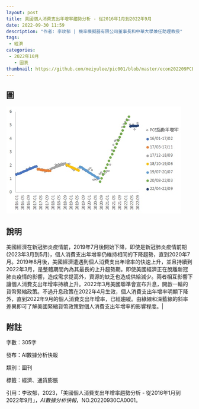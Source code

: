 ```yaml
---
layout: post
title: 美國個人消費支出年增率趨勢分析 - 從2016年1月到2022年9月
date: 2022-09-30 11:59
description: "作者: 李玫郁 | 機率模擬器有限公司董事長和中華大學兼任助理教授"
tags: 
 - 經濟
categories: 
 - 2022年10月
   - 圖表
thumbnail: https://github.com/meiyulee/pic001/blob/master/econ202209PCEtrend.jpg?raw=true
---
```


## 圖

![](https://github.com/meiyulee/pic001/blob/master/econ202209PCEtrend.jpg?raw=true)

## 說明

美國經濟在新冠肺炎疫情前，2019年7月後開始下降，即使是新冠肺炎疫情前期(2023年3月到5月)，個人消費支出年增率仍維持相同的下降趨勢，直到2020年7月。2019年8月後，美國經濟遭遇到個人消費支出年增率的快速上升，並且持續到2022年3月，是整體期間內為其最長的上升趨勢期。即使美國經濟正在脫離新冠肺炎疫情的影響，造成需求提高外，資源的缺乏也造成供給減少。兩者相互影響下讓個人消費支出年增率持續上升。2022年3月美國聯準會宣布升息，開啟一輪的貨幣緊縮政策。不過升息政策在2022年4月生效，個人消費支出年增率明顯下降外，直到2022年9月的個人消費支出年增率，已經趨緩。由綠線和深藍線的斜率差異即可了解美國緊縮貨幣政策對個人消費支出年增率的影響程度。|

## 附註

字數：305字

發布：AI數據分析快報

類別：圖刊

標籤：經濟、通貨膨脹

引用：李玫郁，2023，「美國個人消費支出年增率趨勢分析 - 從2016年1月到2022年9月」，*AI數據分析快報*，NO.20220930CA0001。
